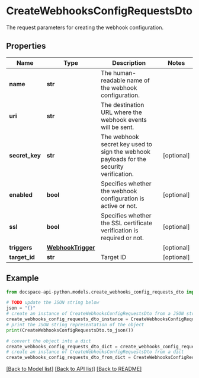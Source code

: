 # CreateWebhooksConfigRequestsDto
The request parameters for creating the webhook configuration.

## Properties

Name | Type | Description | Notes
------------ | ------------- | ------------- | -------------
**name** | **str** | The human-readable name of the webhook configuration. | 
**uri** | **str** | The destination URL where the webhook events will be sent. | 
**secret_key** | **str** | The webhook secret key used to sign the webhook payloads for the security verification. | [optional] 
**enabled** | **bool** | Specifies whether the webhook configuration is active or not. | [optional] 
**ssl** | **bool** | Specifies whether the SSL certificate verification is required or not. | [optional] 
**triggers** | [**WebhookTrigger**](WebhookTrigger.md) |  | [optional] 
**target_id** | **str** | Target ID | [optional] 

## Example

```python
from docspace-api-python.models.create_webhooks_config_requests_dto import CreateWebhooksConfigRequestsDto

# TODO update the JSON string below
json = "{}"
# create an instance of CreateWebhooksConfigRequestsDto from a JSON string
create_webhooks_config_requests_dto_instance = CreateWebhooksConfigRequestsDto.from_json(json)
# print the JSON string representation of the object
print(CreateWebhooksConfigRequestsDto.to_json())

# convert the object into a dict
create_webhooks_config_requests_dto_dict = create_webhooks_config_requests_dto_instance.to_dict()
# create an instance of CreateWebhooksConfigRequestsDto from a dict
create_webhooks_config_requests_dto_from_dict = CreateWebhooksConfigRequestsDto.from_dict(create_webhooks_config_requests_dto_dict)
```
[[Back to Model list]](../README.md#documentation-for-models) [[Back to API list]](../README.md#documentation-for-api-endpoints) [[Back to README]](../README.md)


